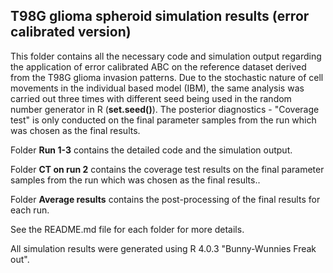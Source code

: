 ## T98G glioma spheroid simulation results (error calibrated version) ## 
This folder contains all the necessary code and simulation output regarding the application of error calibrated ABC on the reference dataset derived from the T98G glioma 
invasion patterns. Due to the stochastic nature of cell movements in the individual based model (IBM), the same analysis was carried out three times with different seed being used in the random number generator in R (**set.seed()**). The posterior diagnostics - "Coverage test" is only conducted on the final parameter samples from the run which was chosen as the final results.

Folder **Run 1-3** contains the detailed code and the simulation output. 

Folder **CT on run 2** contains the coverage test results on the final parameter samples from the run which was chosen as the final results.. 

Folder **Average results** contains the post-processing of the final results for each run. 

See the README.md file for each folder for more details. 

All simulation results were generated using R 4.0.3 "Bunny-Wunnies Freak out".  
